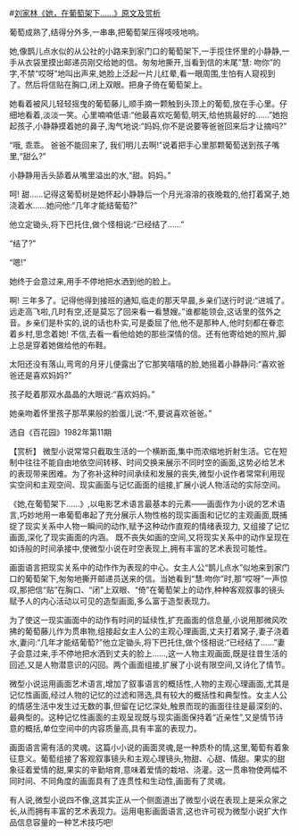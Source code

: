#[刘家林《她，在葡萄架下……》原文及赏析](https://www.vrrw.net/wx/15322.html)

葡萄成熟了,结得分外多,一串串,把葡萄架压得吱吱地响。

她,像鹊儿点水似的从公社的小路来到家门口的葡萄架下,一手揽住怀里的小静静,一手从衣袋里摸出邮递员刚交给她的信。匆匆地撕开,当看到信的末尾“慧: 吻你”的字,不禁“哎呀”地叫出声来,她脸上泛起一片儿红晕,看一眼周围,生怕有人窥视到了。然后将信贴在胸口,闭上双眼。把身子倚在葡萄架上。

她看着被风儿轻轻摇曳的葡萄藤儿,顺手摘一颗触到头顶上的葡萄,放在手心里。仔细地看着,淡淡一笑。心里喃喃低语:“他最喜欢吃葡萄,明天,给他挑最好的……”她抱起孩子,小静静摸着她的鼻子,淘气地说:“妈妈,你不是说要等爸爸回来后才让摘吗?”

“哦, 乖乖。 爸爸不能回来了, 我们明儿去啊!”说着把手心里那颗葡萄送到孩子嘴里,“甜么?”

小静静用舌头舔着从嘴里溢出的水,“甜。妈妈。”

呵! 甜……记得这葡萄树是她怀起小静静后一个月光溶溶的夜晚栽的,他打着窝子,她浇着水……她问他:“几年才能结葡萄?”

他立定锄头,将下巴托住,做个怪相说:“已经结了……”

“结了?”

“嗯!”

她终于会意过来,用手不停地把水洒到他的脸上。

啊! 三年多了。记得他得到接班的通知,临走的那天早晨,乡亲们送行时说:“进城了。远走高飞啦,几时有空,还是莫忘了回来看一看慧嫂。”谁都能领会,这话里的弦外之音。乡亲们是朴实的,说的话也朴实,可是委屈了他,他不是那种人,他时刻都在眷恋着乡村,思念着她! 不信,去看一看他给她的那些深情的信。还有他寄给她的照片,脚上总是穿着她做给他的布鞋。

太阳还没有落山,弯弯的月牙儿便露出了它那笑嘻嘻的脸,她摇着小静静问:“喜欢爸爸还是喜欢妈妈?”

孩子眨着那双水晶晶的大眼说:“喜欢妈妈。”

她亲吻着怀里孩子那苹果般的脸蛋儿说:“不,要说喜欢爸爸。”

选自《百花园》1982年第11期



【赏析】 微型小说常常只截取生活的一个横断面,集中而浓缩地折射生活。它在短制中往往不能自由地依空间转移、时间交换来展示不同时空的画面,这势必给艺术的表现带来困难。为了弥补这种时间承续和发展的丧失,微型小说作者常常利用现实空间和主观空间、现实画面与记忆画面的组接,扩展小说人物活动的实际空间。

《她,在葡萄架下……》,以电影艺术语言最基本的元素——画面作为小说的艺术语言,巧妙地用一串葡萄串起了充分展示人物性格的现实画面和记忆的主观画面,既捕捉了现实关系中人物一瞬间的动作,赋予这种动作直观的情绪表现力, 又组接了记忆画面,深化了现实画面的内涵。 既不丧失如画的空间,又将现实关系中的动作呈现在如诗般的时间承接中,使微型小说在时空表现上,拥有丰富的艺术表现可能性。

画面语言把现实关系中的动作作为表现的中心。女主人公“鹊儿点水”似地来到家门口的葡萄架下,匆匆地撕开邮递员送来的信。当她看到“慧:吻你”时,那“哎呀”一声惊叹,那把信“贴”在胸口、“闭”上双眼、“倚”在葡萄架上的动作,种种客观叙事的镜头赋予人的内心活动以可见的造型画面,多么富于造型表现力。

为了使这一现实画面中的动作有时间的延续性,扩充画面的信息量,小说用那微风吹拂的葡萄藤儿作为贯串物,组接起女主人公的主观心理画面,丈夫打着窝子,妻子浇着水,妻问:“几年才能结葡萄?”他立定锄头,将下巴托住,做个怪相说:“已经结了……”妻子会意过来,手不停地把水洒到丈夫的脸上……,这一人物主观画面,既是往昔生活的回述,又是人物潜意识的闪回。两个画面组接,扩展了小说有限空间,又诗化了情节。

微型小说运用画面艺术语言,增加了叙事语言的概括性,人物的主观心理画面,尤其是记忆性画面,经过人物的记忆的过滤和筛选,具有较大的概括性和典型性。女主人公的情感生活中发生过无数的事,但留在记忆深处,触景而现的画面往往是最深刻的、最典型的。这种记忆性画面的主观呈现既与现实画面保持着“近亲性”,又是情节诗意的概括,单位空间中的内容质量高,具有丰富的表现力。

画面语言需有活的灵魂。这篇小小说的画面灵魂,是一种质朴的情,这里,葡萄有着象征意义。葡萄组接了客观叙事镜头和主观心理镜头,物甜、心甜、情甜。果实的甜象征着爱情的甜,果实的辛勤培育,意味着爱情的栽培、浇灌。这一贯串物使两幅不同时间、不同角度的画面具有了连贯性和生动性,画面有了灵魂。

有人说,微型小说四不像,这其实正从一个侧面道出了微型小说在表现上是采众家之长,从而拥有丰富的艺术表现力。运用电影画面语言,这也许可视为微型小说扩大作品信息容量的一种艺术技巧吧!

